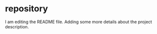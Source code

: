 # repository

I am editing the README file. Adding some more details about the project description. 
